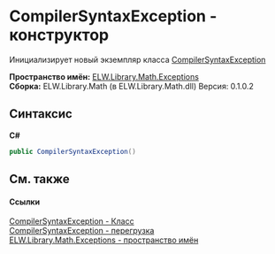 # CompilerSyntaxException - конструктор
 

Инициализирует новый экземпляр класса <a href="T_ELW_Library_Math_Exceptions_CompilerSyntaxException">CompilerSyntaxException</a>

**Пространство имён:**&nbsp;<a href="N_ELW_Library_Math_Exceptions">ELW.Library.Math.Exceptions</a><br />**Сборка:**&nbsp;ELW.Library.Math (в ELW.Library.Math.dll) Версия: 0.1.0.2

## Синтаксис

**C#**<br />
``` C#
public CompilerSyntaxException()
```


## См. также


#### Ссылки
<a href="T_ELW_Library_Math_Exceptions_CompilerSyntaxException">CompilerSyntaxException - Класс</a><br /><a href="Overload_ELW_Library_Math_Exceptions_CompilerSyntaxException__ctor">CompilerSyntaxException - перегрузка</a><br /><a href="N_ELW_Library_Math_Exceptions">ELW.Library.Math.Exceptions - пространство имён</a><br />